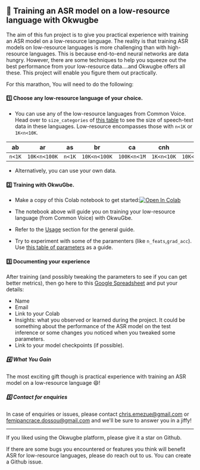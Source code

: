 ## :runner: Training an ASR model on a low-resource language with Okwugbe
The aim of this fun project is to give you practical experience with training an ASR model on a low-resource language. The reality is that training ASR models on low-resource languages is more challenging than with high-resource languages. This is because end-to-end neural networks are data hungry. However, there are some techniques to help you squeeze out the best performance from your low-resource data....and Okwugbe offers all these. This project will enable you figure them out practically.

For this marathon, You will need to do the following:

#### :one: Choose any low-resource language of your choice. 
- You can use any of the low-resource languages from Common Voice. Head over to `size_categories` of [this table](https://github.com/huggingface/datasets/tree/master/datasets/common_voice) to see the size of speech-text data in these languages. Low-resource encompasses those with `n<1K` or `1K<n<10K`.

| ab | ar | as | br | ca | cnh | cs | cv | cy | de | dv | el | en | eo | es | et | eu | fa | fi | fr | fyNL | gaIE | hi | hsb | hu | ia | id | it | ja | ka | kab | ky | lg | lt | lv | mn | mt | nl | or | paIN | pl | pt | rmsursilv | rmvallader | ro | ru | rw | sah | sl | svSE | ta | th | tr | tt | uk | vi | vot | zhCN | zhHK | zhTW |
| --- | --- | --- | --- | --- | --- | --- | --- | --- | --- | --- | --- | --- | --- | --- | --- | --- | --- | --- | --- | --- | --- | --- | --- | --- | --- | --- | --- | --- | --- | --- | --- | --- | --- | --- | --- | --- | --- | --- | --- | --- | --- | --- | --- | --- | --- | --- | --- | --- | --- | --- | --- | --- | --- | --- | --- | --- | --- | --- | --- |
| `n<1K` | `10K<n<100K` | `n<1K` | `10K<n<100K` | `100K<n<1M` | `1K<n<10K` | `10K<n<100K` | `10K<n<100K` | `10K<n<100K` | `100K<n<1M` | `1K<n<10K` | `10K<n<100K` | `100K<n<1M` | `10K<n<100K` | `100K<n<1M` | `10K<n<100K` | `10K<n<100K` | `10K<n<100K` | `1K<n<10K` | `100K<n<1M` | `10K<n<100K` | `1K<n<10K` | `n<1K` | `1K<n<10K` | `1K<n<10K` | `1K<n<10K` | `10K<n<100K` | `100K<n<1M` | `1K<n<10K` | `1K<n<10K` | `100K<n<1M` | `10K<n<100K` | `1K<n<10K` | `1K<n<10K` | `1K<n<10K` | `1K<n<10K` | `10K<n<100K` | `10K<n<100K` | `1K<n<10K` | `1K<n<10K` | `10K<n<100K` | `10K<n<100K` | `1K<n<10K` | `1K<n<10K` | `1K<n<10K` | `10K<n<100K` | `100K<n<1M` | `1K<n<10K` | `1K<n<10K` | `1K<n<10K` | `10K<n<100K` | `10K<n<100K` | `1K<n<10K` | `10K<n<100K` | `10K<n<100K` | `1K<n<10K` | `n<1K` | `10K<n<100K` | `10K<n<100K` | `10K<n<100K` |






- Alternatively, you can use your own data.

#### :two: Training with OkwuGbe.

- Make a copy of this Colab notebook to get started:[![Open In Colab](https://colab.research.google.com/assets/colab-badge.svg)](https://colab.research.google.com/drive/12XiQCuQzOr7lye2sFCvsn4Ch_DNevx4u?usp=sharing) 

- The notebook above will guide you on training your low-resource language (from Common Voice) with OkwuGbe.  
- Refer to the [Usage](https://github.com/edaiofficial/okwugbe#usage) section for the general guide.  
- Try to experiment with some of the paramenters (like `n_feats`,`grad_acc`). Use [this table of parameters](https://github.com/edaiofficial/okwugbe#parameters) as a guide.

#### :three: Documenting your experience    

After training (and possibly tweaking the parameters to see if you can get better metrics), then go here  to this [Google Spreadsheet](https://docs.google.com/spreadsheets/d/1LiwbLSaNa9uwAJOb1Cag-IT9iNWt0BA0HLRlscMEPis/edit?usp=sharing) and put your details:

- Name
- Email
- Link to your Colab
- Insights: what you observed or learned during the project. It could be something about the performance of the ASR model on the test inference or some changes you noticed when you tweaked some parameters.
- Link to your model checkpoints (if possible). 

##### :four: What You Gain

The most exciting gift though is practical experience with training an ASR model on a low-resource language :smile:! 

##### :five: Contact for enquiries

In case of enquiries or issues, please contact chris.emezue@gmail.com or femipancrace.dossou@gmail.com  and we'll be sure to answer you in a jiffy!
______
If you liked using the Okwugbe platform, please give it a star on Github.

If there are some bugs you encountered or features you think will benefit ASR for low-resource languages, please do reach out to us. You can create a Github issue.
